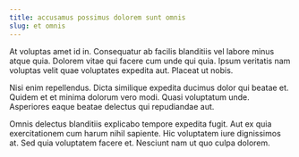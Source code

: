```yaml
---
title: accusamus possimus dolorem sunt omnis
slug: et omnis
---
```


At voluptas amet id in. Consequatur ab facilis blanditiis vel labore minus atque quia. Dolorem vitae qui facere cum unde qui quia. Ipsum veritatis nam voluptas velit quae voluptates expedita aut. Placeat ut nobis.

Nisi enim repellendus. Dicta similique expedita ducimus dolor qui beatae et. Quidem et et minima dolorum vero modi. Quasi voluptatum unde. Asperiores eaque beatae delectus qui repudiandae aut.

Omnis delectus blanditiis explicabo tempore expedita fugit. Aut ex quia exercitationem cum harum nihil sapiente. Hic voluptatem iure dignissimos at. Sed quia voluptatem facere et. Nesciunt nam ut quo culpa dolorem.
